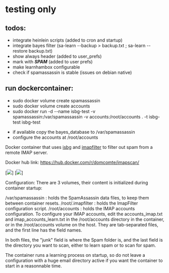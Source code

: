 # testing only

## todos:

* integrate heinlein scripts (added to cron and startup)
* integrate bayes filter (sa-learn --backup > backup.txt ; sa-learn --restore backup.txt)
* show always header (added to user_prefs)
* mark with ***SPAM*** (added to user prefs)
* make learnhambox configurable
* check if spamassassin is stable (issues on debian native)



## run dockercontainer:
* sudo docker volume create spamassassin
* sudo docker volume create accounts
* sudo docker run -d --name isbg-test -v spamassassin:/var/spamassassin -v accounts:/root/accounts . -t isbg-test isbg-test 

- if available copy the bayes_database to /var/spamassassin
- configure the accounts at /root/accounts


Docker container that uses [isbg](https://github.com/dc55028/isbg) and [imapfilter](https://github.com/lefcha/imapfilter) to filter out spam from a remote IMAP server.

Docker hub link: https://hub.docker.com/r/domcomte/imapscan/

[![](https://images.microbadger.com/badges/image/domcomte/imapscan.svg)] [![](https://images.microbadger.com/badges/version/domcomte/imapscan.svg)]

Configuration: There are 3 volumes, their content is initialized during container startup:

/var/spamassassin : holds the SpamAssassin data files, to keep them between container resets.
/root/.imapfilter : holds the ImapFilter configuration script.
/root/accounts : holds the IMAP accounts configuration.
To configure your IMAP accounts, edit the accounts_imap.txt and imap_accounts_learn.txt in the /root/accounts directory in the container, or in the /root/accounts volume on the host. They are tab-separated files, and the first line has the field names.

In both files, the "junk" field is where the Spam folder is, and the last field is the directory you want to scan, either to learn spam or to scan for spam.

The container runs a learning process on startup, so do not leave a configuration with a huge email directory active if you want the container to start in a reasonnable time.
